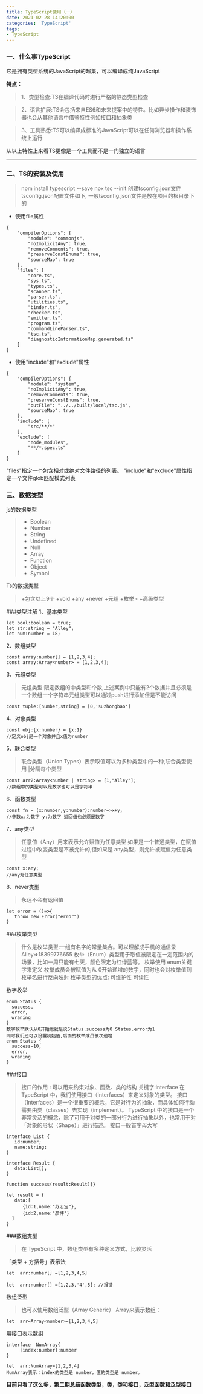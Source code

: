 ```yaml
---
title: TypeScript使用（一）
date: 2021-02-28 14:20:00
categories: 'TypeScript'
tags:
- TypeScript
---
```



### 一、什么事TypeScript

它是拥有类型系统的JavaScript的超集，可以编译成纯JavaScript

**特点：**
>1、类型检查:TS在编译代码时进行严格的静态类型检查

>2、语言扩展:TS会包括来自ES6和未来提案中的特性。比如异步操作和装饰器也会从其他语言中借鉴特性例如接口和抽象类

>3、工具熟悉:TS可以编译成标准的JavaScript可以在任何浏览器和操作系统上运行

从以上特性上来看TS更像是一个工具而不是一门独立的语言

-------

### 二、TS的安装及使用
>npm install typescript --save
npx tsc --init 创建tsconfig.json文件
tsconfig.json配置文件如下, 一般tsconfig.json文件是放在项目的根目录下的

+ 使用file属性
```
{
    "compilerOptions": {
        "module": "commonjs",
        "noImplicitAny": true,
        "removeComments": true,
        "preserveConstEnums": true,
        "sourceMap": true
    },
    "files": [
        "core.ts",
        "sys.ts",
        "types.ts",
        "scanner.ts",
        "parser.ts",
        "utilities.ts",
        "binder.ts",
        "checker.ts",
        "emitter.ts",
        "program.ts",
        "commandLineParser.ts",
        "tsc.ts",
        "diagnosticInformationMap.generated.ts"
    ]
}
```
+ 使用"include"和"exclude"属性
```
{
    "compilerOptions": {
        "module": "system",
        "noImplicitAny": true,
        "removeComments": true,
        "preserveConstEnums": true,
        "outFile": "../../built/local/tsc.js",
        "sourceMap": true
    },
    "include": [
        "src/**/*"
    ],
    "exclude": [
        "node_modules",
        "**/*.spec.ts"
    ]
}
```
"files"指定一个包含相对或绝对文件路径的列表。 "include"和"exclude"属性指定一个文件glob匹配模式列表
### 三、数据类型
js的数据类型
>+ Boolean
>+ Number
>+ String
>+ Undefined
>+ Null
>+ Array
>+ Function
>+ Object
>+ Symbol

Ts的数据类型
>+包含以上9个
>+void
>+any
>+never
>+元组
>+枚举>
>+高级类型

###类型注解
1、基本类型
```
let bool:boolean = true;
let str:string = "Alley";
let num:number = 18;
```
2、数组类型
```
const array:number[] = [1,2,3,4];
const array:Array<number> = [1,2,3,4];
```
3、元组类型
>元组类型:限定数组的中类型和个数,上述案例中只能有2个数据并且必须是一个数组一个字符串元组类型可以通过push进行添加但是不能访问
```
const tuple:[number,string] = [0,'suzhongbao']
```
4、对象类型
```
const obj:{x:number} = {x:1}
//定义obj是一个对象并且x值为number
```
5、联合类型
>联合类型（Union Types）表示取值可以为多种类型中的一种,联合类型使用 |分隔每个类型
 ```
const arr2:Array<number | string> = [1,"Alley"];
//数组中的类型可以是数字也可以是字符串
```
6、函数类型
```
const fn = (x:number,y:number):number=>x+y;
//参数x:为数字 y:为数字 返回值也必须是数字
```
7、any类型
>任意值（Any）用来表示允许赋值为任意类型
 如果是一个普通类型，在赋值过程中改变类型是不被允许的,但如果是 any类型，则允许被赋值为任意类型
```
const x:any;
//any为任意类型
```
8、never类型
>永远不会有返回值
```
let error = ()=>{
   throw new Error("error")
}
```

###枚举类型
>什么是枚举类型:一组有名字的常量集合。可以理解成手机的通信录Alley=>18399776655
 枚举（Enum）类型用于取值被限定在一定范围内的场景，比如一周只能有七天，颜色限定为红绿蓝等。
 枚举使用 enum关键字来定义
 枚举成员会被赋值为从 0开始递增的数字，同时也会对枚举值到枚举名进行反向映射
 枚举类型的优点:
 可维护性
 可读性
 
 数字枚举
 ```
enum Status {
   success,
   error,
   wraning
}
数字枚举默认从0开始也就是说Status.success为0 Status.error为1
同时我们还可以设置初始值,后面的枚举成员依次递增
enum Status {
   success=10,
   error,
   wraning
}
```
###接口
>接口的作用 : 可以用来约束对象、函数、类的结构
 关键字:interface
 在 TypeScript 中，我们使用接口（Interfaces）来定义对象的类型。
 接口（Interfaces）是一个很重要的概念，它是对行为的抽象，而具体如何行动需要由类（classes）去实现（implement）。
 TypeScript 中的接口是一个非常灵活的概念，除了可用于对类的一部分行为进行抽象以外，也常用于对「对象的形状（Shape）」进行描述。
 接口一般首字母大写

```
interface List {
   id:number;
   name:string;
}

interface Result {
   data:List[];
}

function success(result:Result){}

let result = {
   data:[
      {id:1,name:"苏忠宝"},
      {id:2,name:"彦博"}
  ]
}
```
###数组类型
>在 TypeScript 中，数组类型有多种定义方式，比较灵活

「类型 + 方括号」表示法
```
let  arr:number[] =[1,2,3,4,5]

let  arr:number[] =[1,2,3,'4',5]; //报错

```
数组泛型

>也可以使用数组泛型（Array Generic） Array<elemType>来表示数组：
```
let  arr=Array<number>=[1,2,3,4,5]
```

用接口表示数组
```
interface  NumArray{
     [index:number]:number
}

let  arr:NumArray=[1,2,3,4]
NumArray表示：index的类型是 number，值的类型是 number。
```

**目前只看了这么多，第二期总结函数类型，类，类和接口，泛型函数和泛型接口**
